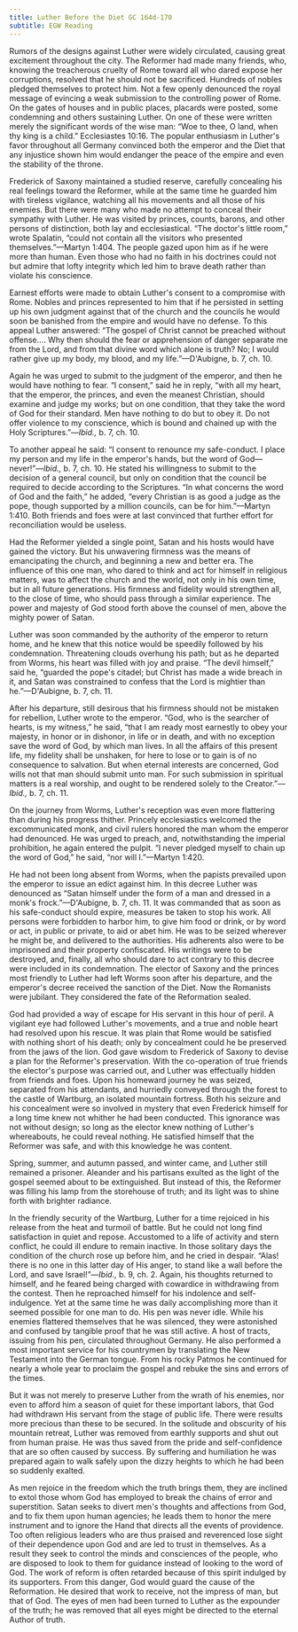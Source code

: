 ```yaml
---
title: Luther Before the Diet GC 164d-170
subtitle: EGW Reading
---
```


Rumors of the designs against Luther were widely circulated, causing great excitement throughout the city. The Reformer had made many friends, who, knowing the treacherous cruelty of Rome toward all who dared expose her corruptions, resolved that he should not be sacrificed. Hundreds of nobles pledged themselves to protect him. Not a few openly denounced the royal message of evincing a weak submission to the controlling power of Rome. On the gates of houses and in public places, placards were posted, some condemning and others sustaining Luther. On one of these were written merely the significant words of the wise man: “Woe to thee, O land, when thy king is a child.” Ecclesiastes 10:16. The popular enthusiasm in Luther's favor throughout all Germany convinced both the emperor and the Diet that any injustice shown him would endanger the peace of the empire and even the stability of the throne.

Frederick of Saxony maintained a studied reserve, carefully concealing his real feelings toward the Reformer, while at the same time he guarded him with tireless vigilance, watching all his movements and all those of his enemies. But there were many who made no attempt to conceal their sympathy with Luther. He was visited by princes, counts, barons, and other persons of distinction, both lay and ecclesiastical. “The doctor's little room,” wrote Spalatin, “could not contain all the visitors who presented themselves.”—Martyn 1:404. The people gazed upon him as if he were more than human. Even those who had no faith in his doctrines could not but admire that lofty integrity which led him to brave death rather than violate his conscience.

Earnest efforts were made to obtain Luther's consent to a compromise with Rome. Nobles and princes represented to him that if he persisted in setting up his own judgment against that of the church and the councils he would soon be banished from the empire and would have no defense. To this appeal Luther answered: “The gospel of Christ cannot be preached without offense.... Why then should the fear or apprehension of danger separate me from the Lord, and from that divine word which alone is truth? No; I would rather give up my body, my blood, and my life.”—D'Aubigne, b. 7, ch. 10.

Again he was urged to submit to the judgment of the emperor, and then he would have nothing to fear. “I consent,” said he in reply, “with all my heart, that the emperor, the princes, and even the meanest Christian, should examine and judge my works; but on one condition, that they take the word of God for their standard. Men have nothing to do but to obey it. Do not offer violence to my conscience, which is bound and chained up with the Holy Scriptures.”—_Ibid.,_ b. 7, ch. 10.

To another appeal he said: “I consent to renounce my safe-conduct. I place my person and my life in the emperor's hands, but the word of God—never!”—_Ibid.,_ b. 7, ch. 10. He stated his willingness to submit to the decision of a general council, but only on condition that the council be required to decide according to the Scriptures. “In what concerns the word of God and the faith,” he added, “every Christian is as good a judge as the pope, though supported by a million councils, can be for him.”—Martyn 1:410. Both friends and foes were at last convinced that further effort for reconciliation would be useless.

Had the Reformer yielded a single point, Satan and his hosts would have gained the victory. But his unwavering firmness was the means of emancipating the church, and beginning a new and better era. The influence of this one man, who dared to think and act for himself in religious matters, was to affect the church and the world, not only in his own time, but in all future generations. His firmness and fidelity would strengthen all, to the close of time, who should pass through a similar experience. The power and majesty of God stood forth above the counsel of men, above the mighty power of Satan.

Luther was soon commanded by the authority of the emperor to return home, and he knew that this notice would be speedily followed by his condemnation. Threatening clouds overhung his path; but as he departed from Worms, his heart was filled with joy and praise. “The devil himself,” said he, “guarded the pope's citadel; but Christ has made a wide breach in it, and Satan was constrained to confess that the Lord is mightier than he.”—D'Aubigne, b. 7, ch. 11.

After his departure, still desirous that his firmness should not be mistaken for rebellion, Luther wrote to the emperor. “God, who is the searcher of hearts, is my witness,” he said, “that I am ready most earnestly to obey your majesty, in honor or in dishonor, in life or in death, and with no exception save the word of God, by which man lives. In all the affairs of this present life, my fidelity shall be unshaken, for here to lose or to gain is of no consequence to salvation. But when eternal interests are concerned, God wills not that man should submit unto man. For such submission in spiritual matters is a real worship, and ought to be rendered solely to the Creator.”—_Ibid.,_ b. 7, ch. 11.

On the journey from Worms, Luther's reception was even more flattering than during his progress thither. Princely ecclesiastics welcomed the excommunicated monk, and civil rulers honored the man whom the emperor had denounced. He was urged to preach, and, notwithstanding the imperial prohibition, he again entered the pulpit. “I never pledged myself to chain up the word of God,” he said, “nor will I.”—Martyn 1:420.

He had not been long absent from Worms, when the papists prevailed upon the emperor to issue an edict against him. In this decree Luther was denounced as “Satan himself under the form of a man and dressed in a monk's frock.”—D'Aubigne, b. 7, ch. 11. It was commanded that as soon as his safe-conduct should expire, measures be taken to stop his work. All persons were forbidden to harbor him, to give him food or drink, or by word or act, in public or private, to aid or abet him. He was to be seized wherever he might be, and delivered to the authorities. His adherents also were to be imprisoned and their property confiscated. His writings were to be destroyed, and, finally, all who should dare to act contrary to this decree were included in its condemnation. The elector of Saxony and the princes most friendly to Luther had left Worms soon after his departure, and the emperor's decree received the sanction of the Diet. Now the Romanists were jubilant. They considered the fate of the Reformation sealed.

God had provided a way of escape for His servant in this hour of peril. A vigilant eye had followed Luther's movements, and a true and noble heart had resolved upon his rescue. It was plain that Rome would be satisfied with nothing short of his death; only by concealment could he be preserved from the jaws of the lion. God gave wisdom to Frederick of Saxony to devise a plan for the Reformer's preservation. With the co-operation of true friends the elector's purpose was carried out, and Luther was effectually hidden from friends and foes. Upon his homeward journey he was seized, separated from his attendants, and hurriedly conveyed through the forest to the castle of Wartburg, an isolated mountain fortress. Both his seizure and his concealment were so involved in mystery that even Frederick himself for a long time knew not whither he had been conducted. This ignorance was not without design; so long as the elector knew nothing of Luther's whereabouts, he could reveal nothing. He satisfied himself that the Reformer was safe, and with this knowledge he was content.

Spring, summer, and autumn passed, and winter came, and Luther still remained a prisoner. Aleander and his partisans exulted as the light of the gospel seemed about to be extinguished. But instead of this, the Reformer was filling his lamp from the storehouse of truth; and its light was to shine forth with brighter radiance.

In the friendly security of the Wartburg, Luther for a time rejoiced in his release from the heat and turmoil of battle. But he could not long find satisfaction in quiet and repose. Accustomed to a life of activity and stern conflict, he could ill endure to remain inactive. In those solitary days the condition of the church rose up before him, and he cried in despair. “Alas! there is no one in this latter day of His anger, to stand like a wall before the Lord, and save Israel!”—_Ibid.,_ b. 9, ch. 2. Again, his thoughts returned to himself, and he feared being charged with cowardice in withdrawing from the contest. Then he reproached himself for his indolence and self-indulgence. Yet at the same time he was daily accomplishing more than it seemed possible for one man to do. His pen was never idle. While his enemies flattered themselves that he was silenced, they were astonished and confused by tangible proof that he was still active. A host of tracts, issuing from his pen, circulated throughout Germany. He also performed a most important service for his countrymen by translating the New Testament into the German tongue. From his rocky Patmos he continued for nearly a whole year to proclaim the gospel and rebuke the sins and errors of the times.

But it was not merely to preserve Luther from the wrath of his enemies, nor even to afford him a season of quiet for these important labors, that God had withdrawn His servant from the stage of public life. There were results more precious than these to be secured. In the solitude and obscurity of his mountain retreat, Luther was removed from earthly supports and shut out from human praise. He was thus saved from the pride and self-confidence that are so often caused by success. By suffering and humiliation he was prepared again to walk safely upon the dizzy heights to which he had been so suddenly exalted.

As men rejoice in the freedom which the truth brings them, they are inclined to extol those whom God has employed to break the chains of error and superstition. Satan seeks to divert men's thoughts and affections from God, and to fix them upon human agencies; he leads them to honor the mere instrument and to ignore the Hand that directs all the events of providence. Too often religious leaders who are thus praised and reverenced lose sight of their dependence upon God and are led to trust in themselves. As a result they seek to control the minds and consciences of the people, who are disposed to look to them for guidance instead of looking to the word of God. The work of reform is often retarded because of this spirit indulged by its supporters. From this danger, God would guard the cause of the Reformation. He desired that work to receive, not the impress of man, but that of God. The eyes of men had been turned to Luther as the expounder of the truth; he was removed that all eyes might be directed to the eternal Author of truth.